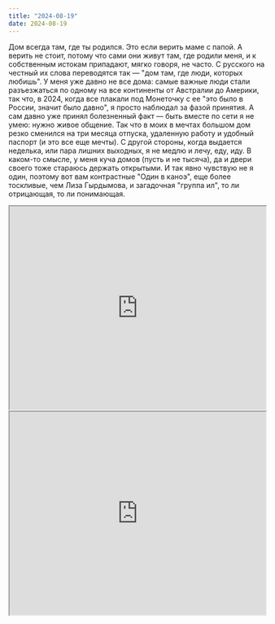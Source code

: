 ```yaml
---
title: "2024-08-19"
date: 2024-08-19
---
```

Дом всегда там, где ты родился. Это если верить маме c папой. А верить не стоит, потому что сами они живут там, где родили меня, и к собственным истокам припадают, мягко говоря, не часто. С русского на честный их слова переводятся так — "дом там, где люди, которых любишь".
У меня уже давно не все дома: самые важные люди стали разъезжаться по одному на все континенты от Австралии до Америки, так что, в 2024, когда все плакали под Монеточку с ее "это было в России, значит было давно", я просто наблюдал за фазой принятия. А сам давно уже принял болезненный факт — быть вместе по сети я не умею: нужно живое общение. Так что в моих в мечтах большом дом резко сменился на три месяца отпуска, удаленную работу и удобный паспорт (и это все еще мечты).
С другой стороны, когда выдается неделька, или пара лишних выходных, я не медлю и лечу, еду, иду. В каком-то смысле, у меня куча домов (пусть и не тысяча), да и двери своего тоже стараюсь держать открытыми.
И так явно чувствую не я один, поэтому вот вам контрастные "Один в каноэ", еще более тоскливые, чем Лиза Гырдымова, и загадочная "группа ил", то ли отрицающая, то ли понимающая.

<iframe src="https://www.youtube.com/embed/Rq7UuCC8zGo?feature=oembed" width="100%" height="400"></iframe>
<iframe src="https://www.youtube.com/embed/CNseOyh1-q4?feature=oembed" width="100%" height="400"></iframe>